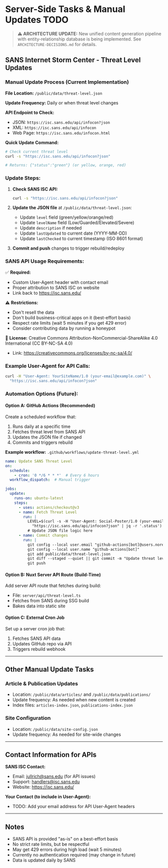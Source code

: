 # Server-Side Tasks & Manual Updates TODO

> **⚠️ ARCHITECTURE UPDATE:** New unified content generation pipeline with entity-relationship database is being implemented. See `ARCHITECTURE-DECISIONS.md` for details.

## SANS Internet Storm Center - Threat Level Updates

### Manual Update Process (Current Implementation)

**File Location:** `/public/data/threat-level.json`

**Update Frequency:** Daily or when threat level changes

**API Endpoint to Check:** 
- JSON: `https://isc.sans.edu/api/infocon?json`
- XML: `https://isc.sans.edu/api/infocon`
- Web Page: `https://isc.sans.edu/infocon.html`

**Quick Update Command:**
```bash
# Check current threat level
curl -s "https://isc.sans.edu/api/infocon?json"

# Returns: {"status":"green"} (or yellow, orange, red)
```

### Update Steps:

1. **Check SANS ISC API:**
   ```bash
   curl -s "https://isc.sans.edu/api/infocon?json"
   ```

2. **Update the JSON file** at `/public/data/threat-level.json`:
   - Update `level` field (green/yellow/orange/red)
   - Update `levelName` field (Low/Guarded/Elevated/Severe)
   - Update `description` if needed
   - Update `lastUpdated` to current date (YYYY-MM-DD)
   - Update `lastChecked` to current timestamp (ISO 8601 format)

3. **Commit and push** changes to trigger rebuild/redeploy

### SANS API Usage Requirements:

✅ **Required:**
- Custom User-Agent header with contact email
- Proper attribution to SANS ISC on website
- Link back to https://isc.sans.edu/

⚠️ **Restrictions:**
- Don't resell the data
- Don't build business-critical apps on it (best-effort basis)
- Respect rate limits (wait 5 minutes if you get 429 error)
- Consider contributing data by running a honeypot

📜 **License:** Creative Commons Attribution-NonCommercial-ShareAlike 4.0 International (CC BY-NC-SA 4.0)
- Link: https://creativecommons.org/licenses/by-nc-sa/4.0/

### Example User-Agent for API Calls:

```bash
curl -H "User-Agent: YourSiteName/1.0 (your-email@example.com)" \
  "https://isc.sans.edu/api/infocon?json"
```

### Automation Options (Future):

#### Option A: GitHub Actions (Recommended)
Create a scheduled workflow that:
1. Runs daily at a specific time
2. Fetches threat level from SANS API
3. Updates the JSON file if changed
4. Commits and triggers rebuild

**Example workflow:** `.github/workflows/update-threat-level.yml`

```yaml
name: Update SANS Threat Level
on:
  schedule:
    - cron: '0 */6 * * *'  # Every 6 hours
  workflow_dispatch:  # Manual trigger

jobs:
  update:
    runs-on: ubuntu-latest
    steps:
      - uses: actions/checkout@v3
      - name: Fetch Threat Level
        run: |
          LEVEL=$(curl -s -H "User-Agent: Social-Poster/1.0 (your-email@example.com)" \
            "https://isc.sans.edu/api/infocon?json" | jq -r '.status')
          # Update JSON file logic here
      - name: Commit changes
        run: |
          git config --local user.email "github-actions[bot]@users.noreply.github.com"
          git config --local user.name "github-actions[bot]"
          git add public/data/threat-level.json
          git diff --staged --quiet || git commit -m "Update threat level to $LEVEL"
          git push
```

#### Option B: Nuxt Server API Route (Build-Time)
Add server API route that fetches during build:
- File: `server/api/threat-level.ts`
- Fetches from SANS during SSG build
- Bakes data into static site

#### Option C: External Cron Job
Set up a server cron job that:
1. Fetches SANS API data
2. Updates GitHub repo via API
3. Triggers rebuild webhook

---

## Other Manual Update Tasks

### Article & Publication Updates
- Location: `/public/data/articles/` and `/public/data/publications/`
- Update frequency: As needed when new content is created
- Index files: `articles-index.json`, `publications-index.json`

### Site Configuration
- Location: `/public/data/site-config.json`
- Update frequency: As needed for site-wide changes

---

## Contact Information for APIs

**SANS ISC Contact:**
- Email: jullrich@sans.edu (for API issues)
- Support: handlers@isc.sans.edu
- Website: https://isc.sans.edu/

**Your Contact (to include in User-Agent):**
- TODO: Add your email address for API User-Agent headers

---

## Notes

- SANS API is provided "as-is" on a best-effort basis
- No strict rate limits, but be respectful
- May get 429 errors during high load (wait 5 minutes)
- Currently no authentication required (may change in future)
- Data is updated daily by SANS
